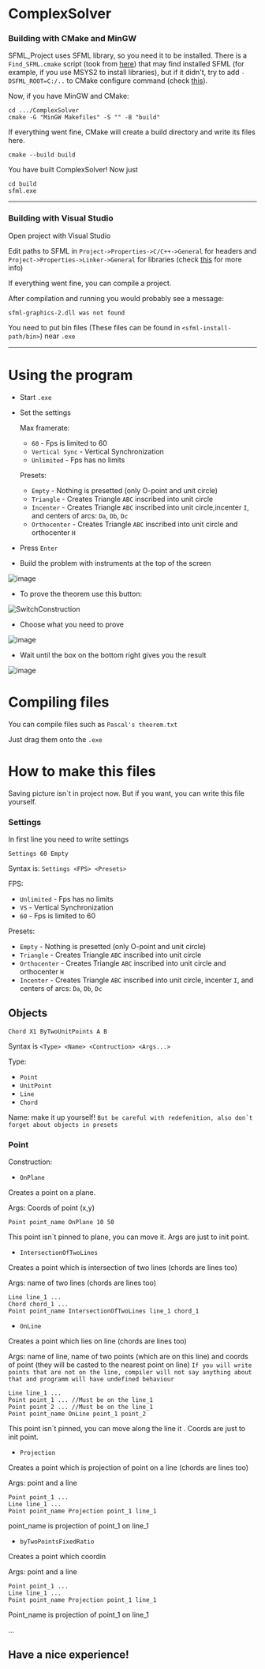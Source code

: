 # ComplexSolver
### Building with CMake and MinGW

SFML_Project uses SFML library, so you need it to be installed. There is a ```Find_SFML.cmake``` script (took from [here](https://github.com/eXpl0it3r/game-off-2016)) 
that may find installed SFML (for example, if you use MSYS2 to install libraries), but if it didn't, try to add ```-DSFML_ROOT=C:/..``` to CMake configure command 
(check [this](https://stackoverflow.com/questions/45671299/linking-sfml-with-cmake-windows-mingw)).

Now, if you have MinGW and CMake:

```
cd .../ComplexSolver
cmake -G "MinGW Makefiles" -S "" -B "build"
```

If everything went fine, CMake will create a build directory and write its files here.

```
cmake --build build
```

You have built ComplexSolver! Now just

```
cd build
sfml.exe
```
___

### Building with Visual Studio

Open project with Visual Studio

Edit paths to SFML in ```Project->Properties->C/C++->General``` for headers and ```Project->Properties->Linker->General``` for libraries
(check [this](https://www.sfml-dev.org/tutorials/2.5/start-vc.php) for more info)

If everything went fine, you can compile a project.

After compilation and running you would probably see a message: 
```
sfml-graphics-2.dll was not found
```

You need to put bin files (These files can be found in ```<sfml-install-path/bin>```) near ```.exe```
___

# Using the program

* Start ```.exe```
* Set the settings

  Max framerate:
  * ```60``` - Fps is limited to 60
  * ```Vertical Sync``` - Vertical Synchronization
  * ```Unlimited``` - Fps has no limits

  Presets:
  * ```Empty``` - Nothing is presetted (only O-point and unit circle)
  * ```Triangle``` - Creates Triangle ```ABC``` inscribed into unit circle
  * ```Incenter``` - Creates Triangle ```ABC``` inscribed into unit circle,incenter ```I```, and centers of arcs: ```Da```, ```Db```, ```Dc```
  * ```Orthocenter``` - Creates Triangle ```ABC``` inscribed into unit circle and orthocenter ```H```

* Press ```Enter```
* Build the problem with instruments at the top of the screen

![image](https://user-images.githubusercontent.com/77803419/183294735-ea2387ea-ad7c-4346-bb99-cba8fe3504e2.png)

* To prove the theorem use this button:

![SwitchConstruction](https://user-images.githubusercontent.com/77803419/183294703-56ab02ab-7287-4126-8716-179e3651d0da.png)

* Choose what you need to prove

![image](https://user-images.githubusercontent.com/77803419/183294857-6f444bde-d722-4a56-93f8-3f89dda62f99.png)


* Wait until the box on the bottom right gives you the result

![image](https://user-images.githubusercontent.com/77803419/183294843-7d186c4f-6ea3-449f-9e6d-b46f947432ef.png)


# Compiling files

You can compile files such as ```Pascal's theorem.txt```

Just drag them onto the ```.exe```

# How to make this files

Saving picture isn`t in project now.
But if you want, you can write this file yourself.

### Settings
In first line you need to write settings
```
Settings 60 Empty
```

Syntax is: ```Settings <FPS> <Presets>```

FPS:
* ```Unlimited``` - Fps has no limits
* ```VS``` - Vertical Synchronization
* ```60``` - Fps is limited to 60

Presets:
* ```Empty``` - Nothing is presetted (only O-point and unit circle)
* ```Triangle``` - Creates Triangle ```ABC``` inscribed into unit circle
* ```Orthocenter``` - Creates Triangle ```ABC``` inscribed into unit circle and orthocenter ```H```
* ```Incenter``` - Creates Triangle ```ABC``` inscribed into unit circle, incenter ```I```, and centers of arcs: ```Da```, ```Db```, ```Dc```

## Objects
```
Chord X1 ByTwoUnitPoints A B
```
Syntax is ```<Type> <Name> <Contruction> <Args...>```

Type:
* ```Point```
* ```UnitPoint```
* ```Line```
* ```Chord```

Name: make it up yourself! 
```But be careful with redefenition, also don`t forget about objects in presets```

### Point
Construction:
* ```OnPlane```

Creates a point on a plane.

  Args: Coords of point (x,y)
 ```
 Point point_name OnPlane 10 50
 ```
 This point isn`t pinned to plane, you can move it. Args are just to init point.
* ```IntersectionOfTwoLines```

Creates a point which is intersection of two lines (chords are lines too)

  Args: name of two lines (chords are lines too)
 ```
 Line line_1 ...
 Chord chord_1 ...
 Point point_name IntersectionOfTwoLines line_1 chord_1
 ```
* ```OnLine```

Creates a point which lies on line (chords are lines too)

  Args: name of line, name of two points (which are on this line) and coords of point (they will be casted to the nearest point on line)
```If you will write points that are not on the line, compiler will not say anything about that and programm will have undefined behaviour```
 ```
 Line line_1 ...
 Point point_1 ... //Must be on the line_1
 Point point_2 ... //Must be on the line_1
 Point point_name OnLine point_1 point_2
 ```
  This point isn`t pinned, you can move along the line it . Coords are just to init point.
* ```Projection```

Creates a point which is projection of point on a line (chords are lines too)

  Args: point and a line
 ```
 Point point_1 ...
 Line line_1 ...
 Point point_name Projection point_1 line_1
 ```
  point_name is projection of point_1 on line_1
* ```byTwoPointsFixedRatio```

Creates a point which coordin

  Args: point and a line
 ```
 Point point_1 ...
 Line line_1 ...
 Point point_name Projection point_1 line_1
 ```
  Point_name is projection of point_1 on line_1 
  
...

## Have a nice experience!
